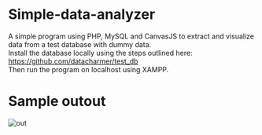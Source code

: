 # Simple-data-analyzer

A simple program using PHP, MySQL and CanvasJS to extract and visualize data from a test database with dummy data.  
Install the database locally using the steps outlined here: https://github.com/datacharmer/test_db  
Then run the program on localhost using XAMPP.    

# Sample outout  
![out](https://user-images.githubusercontent.com/48950894/86606687-a01eb780-bfa8-11ea-9828-ac2c0d2656b6.PNG)


